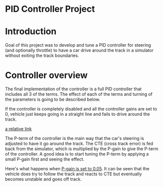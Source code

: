 # PID Controller Project

# Introduction
Goal of this project was to develop and tune a PID controller for steering (and optionally throttle) to have a car drive around the track in a simulator without exiting the track boundaries.

# Controller overview
The final implementation of the controller is a full PID controller that includes all 3 of the terms.
The effect of each of the terms and turning of the parameters is going to be described below.

If the controller is completely disabled and all the controller gains are set to 0, vehicle just keeps going in a straight line and fails to drive around the track.

[a relative link](Videos/01_P_Term_0p0.mp4)

The P-term of the controller is the main way that the car's steering is adjusted to have it go around the track. The CTE (cross track error) is fed back from the simulator, which is multiplied by the P-gain to give the P-term of the controller. A good idea is to start tuning the P-term by applying a small P-gain first and seeing the effect.

Here's what happens when [P-gain is set to 0.05](Videos/02_P_Term_0p05.mp4). It can be seen that the vehicle does try to follow the track and reacts to CTE but eventually becomes unstable and goes off track.
